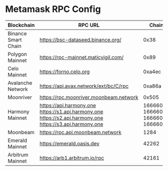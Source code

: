 # Metamask RPC Config

| Blockchain | RPC URL | Chain Id | Symbol | Block Explorer URL |
| --- | --- | --- | --- | --- |
| Binance Smart Chain | https://bsc-dataseed.binance.org/ | 0x38 | BNB | https://bscscan.com |
| Polygon Mainnet | https://rpc-mainnet.maticvigil.com/ | 0x89 | MATIC | https://explorer.matic.network/ |
| Celo Mainnet | https://forno.celo.org | 0xa4ec | CELO | https://explorer.celo.org |
| Avalanche Network | https://api.avax.network/ext/bc/C/rpc | 0xa86a | AVAX | https://cchain.explorer.avax.network/ |
| Moonriver | https://rpc.moonriver.moonbeam.network | 0x505 | MOVR | https://blockscout.moonriver.moonbeam.network/ |
| Harmony Mainnet | https://api.harmony.one<br/>https://s1.api.harmony.one<br/>https://s2.api.harmony.one<br/>https://s3.api.harmony.one<br/> | 1666600000<br/>1666600001<br/>1666600002<br/>1666600003<br/> | ONE | https://explorer.harmony.one/ |
| Moonbeam | https://rpc.api.moonbeam.network | 1284 | GLMR | https://blockscout.moonbeam.network/ |
| Emerald Mainnet | https://emerald.oasis.dev | 42262 | ROSE | https://explorer.emerald.oasis.dev/ |
| Arbitrum Mainnet | https://arb1.arbitrum.io/rpc | 42161 | ETH | https://arbiscan.io/ |

